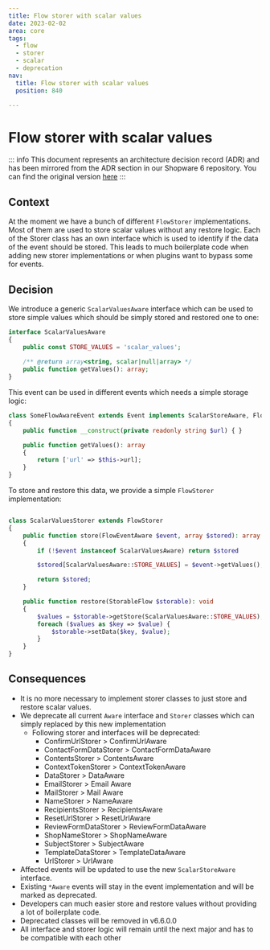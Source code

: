 ```yaml
---
title: Flow storer with scalar values
date: 2023-02-02
area: core
tags:
  - flow
  - storer
  - scalar
  - deprecation
nav:
  title: Flow storer with scalar values
  position: 840

---
```


# Flow storer with scalar values

::: info
This document represents an architecture decision record (ADR) and has been mirrored from the ADR section in our Shopware 6 repository.
You can find the original version [here](https://github.com/shopware/platform/blob/trunk/adr/2023-02-02-flow-storer-with-scalar-values.md)
:::

## Context
At the moment we have a bunch of different `FlowStorer` implementations. Most of them are used to store scalar values without any restore logic. Each of the Storer class has an own interface which is used to identify if the data of the event should be stored. This leads to much boilerplate code when adding new storer implementations or when plugins want to bypass some for events. 

## Decision

We introduce a generic `ScalarValuesAware` interface which can be used to store simple values which should be simply stored and restored one to one:

```php
interface ScalarValuesAware
{
    public const STORE_VALUES = 'scalar_values';
    
    /** @return array<string, scalar|null|array> */
    public function getValues(): array;
}
```

This event can be used in different events which needs a simple storage logic:

```php
class SomeFlowAwareEvent extends Event implements ScalarStoreAware, FlowEventAware
{
    public function __construct(private readonly string $url) { }

    public function getValues(): array
    {
        return ['url' => $this->url];
    }
}
```

To store and restore this data, we provide a simple `FlowStorer` implementation:

```php

class ScalarValuesStorer extends FlowStorer
{
    public function store(FlowEventAware $event, array $stored): array
    {
        if (!$event instanceof ScalarValuesAware) return $stored

        $stored[ScalarValuesAware::STORE_VALUES] = $event->getValues();

        return $stored;
    }

    public function restore(StorableFlow $storable): void
    {
        $values = $storable->getStore(ScalarValuesAware::STORE_VALUES);
        foreach ($values as $key => $value) {
            $storable->setData($key, $value);
        }
    }
}
```

## Consequences
- It is no more necessary to implement storer classes to just store and restore scalar values.
- We deprecate all current `Aware` interface and `Storer` classes which can simply replaced by this new implementation
  - Following storer and interfaces will be deprecated:
    - ConfirmUrlStorer > ConfirmUrlAware
    - ContactFormDataStorer > ContactFormDataAware
    - ContentsStorer > ContentsAware
    - ContextTokenStorer > ContextTokenAware
    - DataStorer > DataAware
    - EmailStorer > Email Aware
    - MailStorer > Mail Aware
    - NameStorer > NameAware
    - RecipientsStorer > RecipientsAware
    - ResetUrlStorer > ResetUrlAware
    - ReviewFormDataStorer > ReviewFormDataAware
    - ShopNameStorer > ShopNameAware
    - SubjectStorer > SubjectAware
    - TemplateDataStorer  > TemplateDataAware
    - UrlStorer > UrlAware
- Affected events will be updated to use the new `ScalarStoreAware` interface. 
- Existing `*Aware` events will stay in the event implementation and will be marked as deprecated.
- Developers can much easier store and restore values without providing a lot of boilerplate code.
- Deprecated classes will be removed in v6.6.0.0
- All interface and storer logic will remain until the next major and has to be compatible with each other
